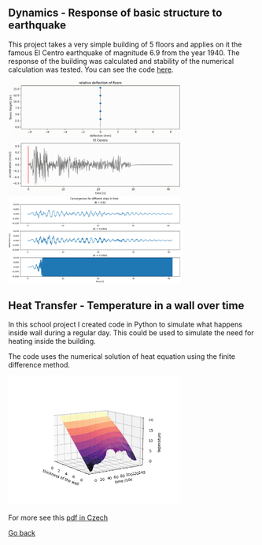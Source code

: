 ## Dynamics - Response of basic structure to earthquake
This project takes a very simple building of 5 floors and applies on it the famous El Centro earthquake of magnitude 6.9 from the year 1940. The response of the building was calculated and stability of the numerical calculation was tested. You can see the code [here](./dynamicsCode.md).

<img src='./assets/img/dynamics1.gif' width='350'>

<img src='./assets/img/Convergence.png' width='350'>

<br>

## Heat Transfer - Temperature in a wall over time
In this school project I created code in Python to simulate what happens inside wall during a regular day. This could be used to simulate the need for heating inside the building.

The code uses the numerical solution of heat equation using the finite difference method.

<img src='./assets/img/temperature over time.png' width='350'>

For more see this [pdf in Czech](./assets/heat%20-%20finite%20difference.pdf)


[Go back](index.md)
